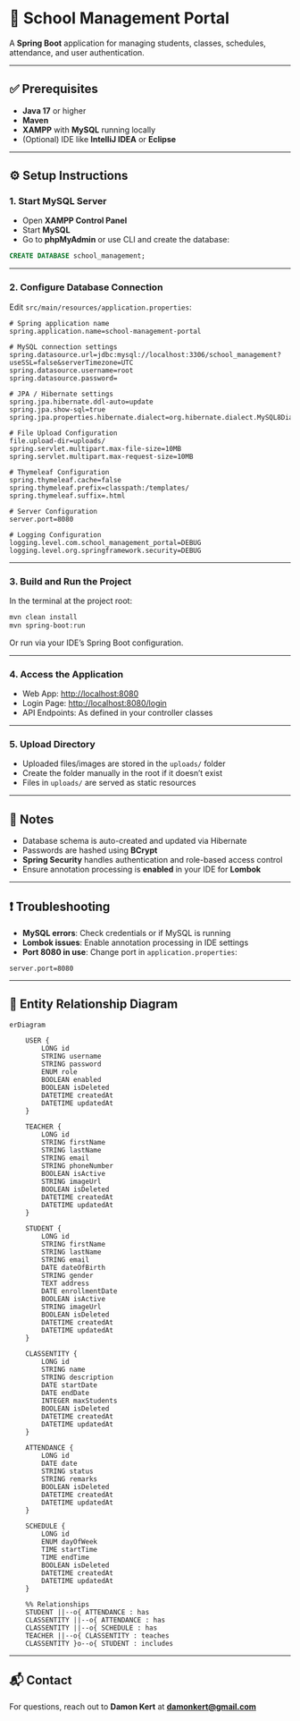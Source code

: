 # 📘 School Management Portal

A **Spring Boot** application for managing students, classes, schedules, attendance, and user authentication.

---

## ✅ Prerequisites

- **Java 17** or higher
- **Maven**
- **XAMPP** with **MySQL** running locally
- (Optional) IDE like **IntelliJ IDEA** or **Eclipse**

---

## ⚙️ Setup Instructions

### 1. Start MySQL Server

- Open **XAMPP Control Panel**
- Start **MySQL**
- Go to **phpMyAdmin** or use CLI and create the database:

```sql
CREATE DATABASE school_management;
```

---

### 2. Configure Database Connection

Edit `src/main/resources/application.properties`:

```properties
# Spring application name
spring.application.name=school-management-portal

# MySQL connection settings
spring.datasource.url=jdbc:mysql://localhost:3306/school_management?useSSL=false&serverTimezone=UTC
spring.datasource.username=root
spring.datasource.password=

# JPA / Hibernate settings
spring.jpa.hibernate.ddl-auto=update
spring.jpa.show-sql=true
spring.jpa.properties.hibernate.dialect=org.hibernate.dialect.MySQL8Dialect

# File Upload Configuration
file.upload-dir=uploads/
spring.servlet.multipart.max-file-size=10MB
spring.servlet.multipart.max-request-size=10MB

# Thymeleaf Configuration
spring.thymeleaf.cache=false
spring.thymeleaf.prefix=classpath:/templates/
spring.thymeleaf.suffix=.html

# Server Configuration
server.port=8080

# Logging Configuration
logging.level.com.school_management_portal=DEBUG
logging.level.org.springframework.security=DEBUG
```

---

### 3. Build and Run the Project

In the terminal at the project root:

```bash
mvn clean install
mvn spring-boot:run
```

Or run via your IDE’s Spring Boot configuration.

---

### 4. Access the Application

- Web App: [http://localhost:8080](http://localhost:8080)
- Login Page: [http://localhost:8080/login](http://localhost:8080/login)
- API Endpoints: As defined in your controller classes

---

### 5. Upload Directory

- Uploaded files/images are stored in the `uploads/` folder
- Create the folder manually in the root if it doesn’t exist
- Files in `uploads/` are served as static resources

---

## 📝 Notes

- Database schema is auto-created and updated via Hibernate
- Passwords are hashed using **BCrypt**
- **Spring Security** handles authentication and role-based access control
- Ensure annotation processing is **enabled** in your IDE for **Lombok**

---

## ❗ Troubleshooting

- **MySQL errors**: Check credentials or if MySQL is running
- **Lombok issues**: Enable annotation processing in IDE settings
- **Port 8080 in use**: Change port in `application.properties`:

```properties
server.port=8080
```

---

## 🧩 Entity Relationship Diagram

```mermaid
erDiagram

    USER {
        LONG id
        STRING username
        STRING password
        ENUM role
        BOOLEAN enabled
        BOOLEAN isDeleted
        DATETIME createdAt
        DATETIME updatedAt
    }

    TEACHER {
        LONG id
        STRING firstName
        STRING lastName
        STRING email
        STRING phoneNumber
        BOOLEAN isActive
        STRING imageUrl
        BOOLEAN isDeleted
        DATETIME createdAt
        DATETIME updatedAt
    }

    STUDENT {
        LONG id
        STRING firstName
        STRING lastName
        STRING email
        DATE dateOfBirth
        STRING gender
        TEXT address
        DATE enrollmentDate
        BOOLEAN isActive
        STRING imageUrl
        BOOLEAN isDeleted
        DATETIME createdAt
        DATETIME updatedAt
    }

    CLASSENTITY {
        LONG id
        STRING name
        STRING description
        DATE startDate
        DATE endDate
        INTEGER maxStudents
        BOOLEAN isDeleted
        DATETIME createdAt
        DATETIME updatedAt
    }

    ATTENDANCE {
        LONG id
        DATE date
        STRING status
        STRING remarks
        BOOLEAN isDeleted
        DATETIME createdAt
        DATETIME updatedAt
    }

    SCHEDULE {
        LONG id
        ENUM dayOfWeek
        TIME startTime
        TIME endTime
        BOOLEAN isDeleted
        DATETIME createdAt
        DATETIME updatedAt
    }

    %% Relationships
    STUDENT ||--o{ ATTENDANCE : has
    CLASSENTITY ||--o{ ATTENDANCE : has
    CLASSENTITY ||--o{ SCHEDULE : has
    TEACHER ||--o{ CLASSENTITY : teaches
    CLASSENTITY }o--o{ STUDENT : includes
```

---

## 📬 Contact

For questions, reach out to **Damon Kert** at **damonkert@gmail.com**